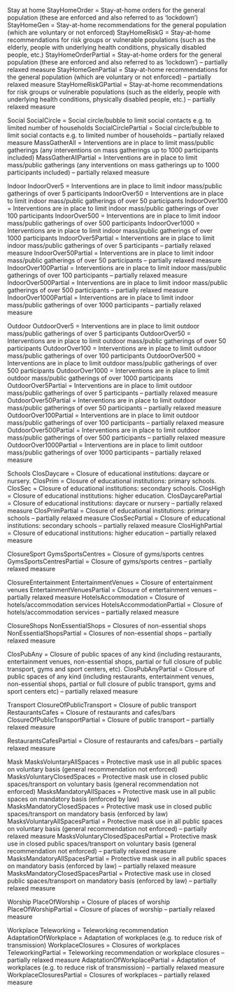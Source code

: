 Stay at home
StayHomeOrder = Stay-at-home orders for the general population (these
are enforced and also referred to as ‘lockdown’)
StayHomeGen = Stay-at-home recommendations for the general
population (which are voluntary or not enforced)
StayHomeRiskG = Stay-at-home recommendations for risk groups or
vulnerable populations (such as the elderly, people with underlying health
conditions, physically disabled people, etc.)
StayHomeOrderPartial = Stay-at-home orders for the general
population (these are enforced and also referred to as ‘lockdown’) – partially
relaxed measure
StayHomeGenPartial = Stay-at-home recommendations for the
general population (which are voluntary or not enforced) – partially relaxed
measure
StayHomeRiskGPartial = Stay-at-home recommendations for risk
groups or vulnerable populations (such as the elderly, people with underlying
health conditions, physically disabled people, etc.) – partially relaxed measure

Social
SocialCircle = Social circle/bubble to limit social contacts e.g. to limited number
of households
SocialCirclePartial = Social circle/bubble to limit social contacts e.g. to limited
number of households – partially relaxed measure
MassGatherAll = Interventions are in place to limit mass/public
gatherings (any interventions on mass gatherings up to 1000 participants
included)
MassGatherAllPartial = Interventions are in place to limit mass/public
gatherings (any interventions on mass gatherings up to 1000 participants
included) – partially relaxed measure

Indoor
IndoorOver5 = Interventions are in place to limit indoor mass/public
gatherings of over 5 participants
IndoorOver50 = Interventions are in place to limit indoor mass/public
gatherings of over 50 participants
IndoorOver100 = Interventions are in place to limit indoor mass/public
gatherings of over 100 participants
IndoorOver500 = Interventions are in place to limit indoor mass/public
gatherings of over 500 participants
IndoorOver1000 = Interventions are in place to limit indoor mass/public
gatherings of over 1000 participants
IndoorOver5Partial = Interventions are in place to limit indoor
mass/public gatherings of over 5 participants – partially relaxed measure
IndoorOver50Partial = Interventions are in place to limit indoor
mass/public gatherings of over 50 participants – partially relaxed measure
IndoorOver100Partial = Interventions are in place to limit indoor
mass/public gatherings of over 100 participants – partially relaxed measure
IndoorOver500Partial = Interventions are in place to limit indoor
mass/public gatherings of over 500 participants – partially relaxed measure
IndoorOver1000Partial = Interventions are in place to limit indoor
mass/public gatherings of over 1000 participants – partially relaxed measure

Outdoor
OutdoorOver5 = Interventions are in place to limit outdoor mass/public
gatherings of over 5 participants
OutdoorOver50 = Interventions are in place to limit outdoor
mass/public gatherings of over 50 participants
OutdoorOver100 = Interventions are in place to limit outdoor
mass/public gatherings of over 100 participants
OutdoorOver500 = Interventions are in place to limit outdoor
mass/public gatherings of over 500 participants
OutdoorOver1000 = Interventions are in place to limit outdoor
mass/public gatherings of over 1000 participants
OutdoorOver5Partial = Interventions are in place to limit outdoor
mass/public gatherings of over 5 participants – partially relaxed measure
OutdoorOver50Partial = Interventions are in place to limit outdoor
mass/public gatherings of over 50 participants – partially relaxed measure
OutdoorOver100Partial = Interventions are in place to limit outdoor
mass/public gatherings of over 100 participants – partially relaxed measure
OutdoorOver500Partial = Interventions are in place to limit outdoor
mass/public gatherings of over 500 participants – partially relaxed measure
OutdoorOver1000Partial = Interventions are in place to limit outdoor
mass/public gatherings of over 1000 participants – partially relaxed measure

Schools
ClosDaycare = Closure of educational institutions: daycare or nursery.
ClosPrim = Closure of educational institutions: primary schools.
ClosSec = Closure of educational institutions: secondary schools.
ClosHigh = Closure of educational institutions: higher education.
ClosDaycarePartial = Closure of educational institutions: daycare or nursery –
partially relaxed measure
ClosPrimPartial = Closure of educational institutions: primary schools –
partially relaxed measure
ClosSecPartial = Closure of educational institutions: secondary schools –
partially relaxed measure
ClosHighPartial = Closure of educational institutions: higher education –
partially relaxed measure

ClosureSport
GymsSportsCentres = Closure of gyms/sports centres
GymsSportsCentresPartial = Closure of gyms/sports centres – partially relaxed
measure

ClosureEntertainment
EntertainmentVenues = Closure of entertainment venues
EntertainmentVenuesPartial = Closure of entertainment venues – partially
relaxed measure
HotelsAccommodation = Closure of hotels/accommodation services
HotelsAccommodationPartial = Closure of hotels/accommodation services –
partially relaxed measure

ClosureShops
NonEssentialShops = Closures of non-essential shops
NonEssentialShopsPartial = Closures of non-essential shops – partially relaxed
measure

ClosPubAny = Closure of public spaces of any kind (including
restaurants, entertainment venues, non-essential shops, partial or full closure
of public transport, gyms and sport centers, etc).
ClosPubAnyPartial = Closure of public spaces of any kind (including
restaurants, entertainment venues, non-essential shops, partial or full closure
of public transport, gyms and sport centers etc) – partially relaxed measure

Transport
ClosureOfPublicTransport = Closure of public transport
RestaurantsCafes = Closure of restaurants and cafes/bars
ClosureOfPublicTransportPartial = Closure of public transport – partially relaxed
measure

RestaurantsCafesPartial = Closure of restaurants and cafes/bars – partially
relaxed measure

Mask
MasksVoluntaryAllSpaces = Protective mask use in all public spaces on
voluntary basis (general recommendation not enforced)
MasksVoluntaryClosedSpaces = Protective mask use in closed public
spaces/transport on voluntary basis (general recommendation not enforced)
MasksMandatoryAllSpaces = Protective mask use in all public spaces on
mandatory basis (enforced by law)
MasksMandatoryClosedSpaces = Protective mask use in closed public
spaces/transport on mandatory basis (enforced by law)
MasksVoluntaryAllSpacesPartial = Protective mask use in all public
spaces on voluntary basis (general recommendation not enforced) – partially
relaxed measure
MasksVoluntaryClosedSpacesPartial = Protective mask use in closed public
spaces/transport on voluntary basis (general recommendation not enforced) –
partially relaxed measure
MasksMandatoryAllSpacesPartial = Protective mask use in all public
spaces on mandatory basis (enforced by law) – partially relaxed measure
MasksMandatoryClosedSpacesPartial = Protective mask use in closed public
spaces/transport on mandatory basis (enforced by law) – partially relaxed
measure

Worship
PlaceOfWorship = Closure of places of worship
PlaceOfWorshipPartial = Closure of places of worship – partially relaxed
measure

Workplace
Teleworking = Teleworking recommendation
AdaptationOfWorkplace = Adaptation of workplaces (e.g. to reduce risk of
transmission)
WorkplaceClosures = Closures of workplaces
TeleworkingPartial = Teleworking recommendation or workplace closures –
partially relaxed measure
AdaptationOfWorkplacePartial = Adaptation of workplaces (e.g. to reduce risk
of transmission) – partially relaxed measure
WorkplaceClosuresPartial = Closures of workplaces – partially relaxed measure
